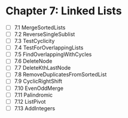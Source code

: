 # Chapter 7: Linked Lists

- [ ] 7.1 MergeSortedLists
- [ ] 7.2 ReverseSingleSublist
- [ ] 7.3 TestCyclicity
- [ ] 7.4 TestForOverlappingLists
- [ ] 7.5 FindOverlappingWithCycles
- [ ] 7.6 DeleteNode
- [ ] 7.7 DeleteKthLastNode
- [ ] 7.8 RemoveDuplicatesFromSortedList
- [ ] 7.9 CyclicRightShift
- [ ] 7.10 EvenOddMerge
- [ ] 7.11 Palindromic
- [ ] 7.12 ListPivot
- [ ] 7.13 AddIntegers